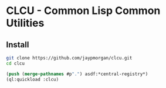 # CLCU - Common Lisp Common Utilities

## Install

```bash
git clone https://github.com/jaypmorgan/clcu.git
cd clcu
```

```lisp
(push (merge-pathnames #p".") asdf:*central-registry*)
(ql:quickload :clcu)
```
